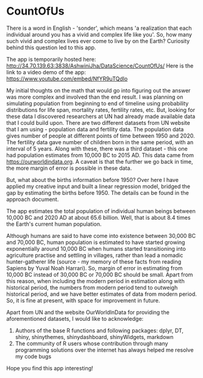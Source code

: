 # CountOfUs

There is a word in English - 'sonder', which means 'a realization that each individual around you has a vivid and complex life like you'. So, how many such vivid and complex lives ever come to live by on the Earth? Curiosity behind this question led to this app. 

The app is temporarily hosted here: http://34.70.139.63:3838/AshwiniJha/DataScience/CountOfUs/
Here is the link to a video demo of the app: https://www.youtube.com/embed/NfYR9uTQdIo

My initial thoughts on the math that would go into figuring out the answer was more complex and involved than the end result. I was planning on simulating population from beginning to end of timeline using probability distributions for life span, mortality rates, fertility rates, etc. But, looking for these data I discovered researchers at UN had already made available data that I could build upon. There are two different datasets from UN website that I am using - population data and fertility data. The population data gives number of people at different points of time between 1950 and 2020. The fertility data gave number of children born in the same period, with an interval of 5 years. Along with these, there was a third dataset - this one had population estimates from 10,000 BC to 2015 AD. This data came from https://ourworldindata.org. A caveat is that the further we go back in time, the more margin of error is possible in these data.

But, what about the births information before 1950? Over here I have applied my creative input and built a linear regression model, bridged the gap by estimating the births before 1950. The details can be found in the approach document.

The app estimates the total population of individual human beings between 10,000 BC and 2020 AD at about 65.6 billion. Well, that is about 8.4 times the Earth's current human population.

Although humans are said to have come into existence between 30,000 BC and 70,000 BC, human population is estimated to have started growing exponentially around 10,000 BC when humans started transitioning into agriculture practise and settling in villages, rather than lead a nomadic hunter-gatherer life (source - my memory of these facts from reading Sapiens by Yuval Noah Harrari). So, margin of error in estimating from 10,000 BC instead of 30,000 BC or 70,000 BC should be small. Apart from this reason, when including the modern period in estimation along with historical period, the numbers from modern period tend to outweigh historical period, and we have better estimates of data from modern period. So, it is fine at present, with space for improvement in future.

Apart from UN and the website OurWorldInData for providing the aforementioned datasets, I would like to acknowledge:
1) Authors of the base R functions and following packages: dplyr, DT, shiny, shinythemes, shinydashboard, shinyWidgets, markdown
2) The community of R users whose contribution through many programming solutions over the internet has always helped me resolve my code bugs

Hope you find this app interesting!
